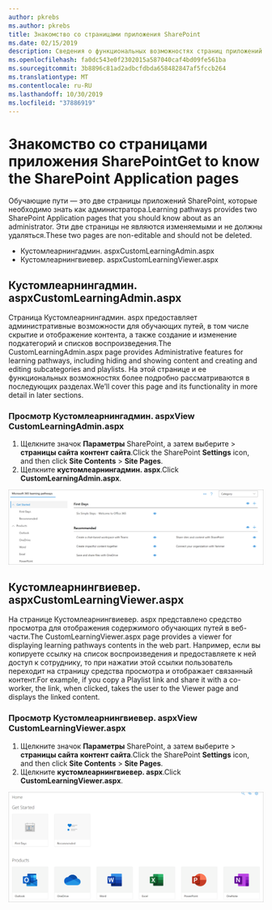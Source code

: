 ```yaml
---
author: pkrebs
ms.author: pkrebs
title: Знакомство со страницами приложения SharePoint
ms.date: 02/15/2019
description: Сведения о функциональных возможностях страниц приложений SharePoint в планах обучения Microsoft 365
ms.openlocfilehash: fa0dc543e0f2302015a587040caf4bd09fe561ba
ms.sourcegitcommit: 3b8896c81ad2adbcfdbda658482847af5fccb264
ms.translationtype: MT
ms.contentlocale: ru-RU
ms.lasthandoff: 10/30/2019
ms.locfileid: "37886919"
---
```

# <a name="get-to-know-the-sharepoint-application-pages"></a><span data-ttu-id="acd39-103">Знакомство со страницами приложения SharePoint</span><span class="sxs-lookup"><span data-stu-id="acd39-103">Get to know the SharePoint Application pages</span></span>

<span data-ttu-id="acd39-104">Обучающие пути — это две страницы приложений SharePoint, которые необходимо знать как администратора.</span><span class="sxs-lookup"><span data-stu-id="acd39-104">Learning pathways provides two SharePoint Application pages that you should know about as an administrator.</span></span> <span data-ttu-id="acd39-105">Эти две страницы не являются изменяемыми и не должны удаляться.</span><span class="sxs-lookup"><span data-stu-id="acd39-105">These two pages are non-editable and should not be deleted.</span></span> 

- <span data-ttu-id="acd39-106">Кустомлеарнингадмин. aspx</span><span class="sxs-lookup"><span data-stu-id="acd39-106">CustomLearningAdmin.aspx</span></span>
- <span data-ttu-id="acd39-107">Кустомлеарнингвиевер. aspx</span><span class="sxs-lookup"><span data-stu-id="acd39-107">CustomLearningViewer.aspx</span></span>

## <a name="customlearningadminaspx"></a><span data-ttu-id="acd39-108">Кустомлеарнингадмин. aspx</span><span class="sxs-lookup"><span data-stu-id="acd39-108">CustomLearningAdmin.aspx</span></span>

<span data-ttu-id="acd39-109">Страница Кустомлеарнингадмин. aspx предоставляет административные возможности для обучающих путей, в том числе скрытие и отображение контента, а также создание и изменение подкатегорий и списков воспроизведения.</span><span class="sxs-lookup"><span data-stu-id="acd39-109">The CustomLearningAdmin.aspx page provides Administrative features for learning pathways, including hiding and showing content and creating and editing subcategories and playlists.</span></span> <span data-ttu-id="acd39-110">На этой странице и ее функциональных возможностях более подробно рассматриваются в последующих разделах.</span><span class="sxs-lookup"><span data-stu-id="acd39-110">We’ll cover this page and its functionality in more detail in later sections.</span></span>

### <a name="view-customlearningadminaspx"></a><span data-ttu-id="acd39-111">Просмотр Кустомлеарнингадмин. aspx</span><span class="sxs-lookup"><span data-stu-id="acd39-111">View CustomLearningAdmin.aspx</span></span>

1. <span data-ttu-id="acd39-112">Щелкните значок **Параметры** SharePoint, а затем выберите > **страницы сайта** **контент сайта**.</span><span class="sxs-lookup"><span data-stu-id="acd39-112">Click the SharePoint **Settings** icon, and then click **Site Contents** > **Site Pages**.</span></span> 
2. <span data-ttu-id="acd39-113">Щелкните **кустомлеарнингадмин. aspx**.</span><span class="sxs-lookup"><span data-stu-id="acd39-113">Click **CustomLearningAdmin.aspx**.</span></span> 

![кг-админапппаже. png](media/cg-adminapppage.png)

## <a name="customlearningvieweraspx"></a><span data-ttu-id="acd39-115">Кустомлеарнингвиевер. aspx</span><span class="sxs-lookup"><span data-stu-id="acd39-115">CustomLearningViewer.aspx</span></span>
<span data-ttu-id="acd39-116">На странице Кустомлеарнингвиевер. aspx представлено средство просмотра для отображения содержимого обучающих путей в веб-части.</span><span class="sxs-lookup"><span data-stu-id="acd39-116">The CustomLearningViewer.aspx page provides a viewer for displaying learning pathways contents in the web part.</span></span> <span data-ttu-id="acd39-117">Например, если вы копируете ссылку на список воспроизведения и предоставляете к ней доступ к сотруднику, то при нажатии этой ссылки пользователь переходит на страницу средства просмотра и отображает связанный контент.</span><span class="sxs-lookup"><span data-stu-id="acd39-117">For example, if you copy a Playlist link and share it with a co-worker, the link, when clicked, takes the user to the Viewer page and displays the linked content.</span></span> 

### <a name="view-customlearningvieweraspx"></a><span data-ttu-id="acd39-118">Просмотр Кустомлеарнингвиевер. aspx</span><span class="sxs-lookup"><span data-stu-id="acd39-118">View CustomLearningViewer.aspx</span></span>

1. <span data-ttu-id="acd39-119">Щелкните значок **Параметры** SharePoint, а затем выберите > **страницы сайта** **контент сайта**.</span><span class="sxs-lookup"><span data-stu-id="acd39-119">Click the SharePoint **Settings** icon, and then click **Site Contents** > **Site Pages**.</span></span> 
2. <span data-ttu-id="acd39-120">Щелкните **кустомлеарнингвиевер. aspx**.</span><span class="sxs-lookup"><span data-stu-id="acd39-120">Click **CustomLearningViewer.aspx**.</span></span> 

![кг-виеверапппаже. png](media/cg-viewerapppage.png)

